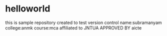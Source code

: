 # helloworld
this is sample repository created to test version control
name:subramanyam
college:anmk
course:mca
affiliated to JNTUA APPROVED BY aicte 

